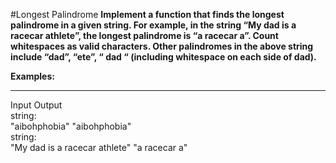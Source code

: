#Longest Palindrome
**Implement a function that finds the longest palindrome in a given string. For example, in the string “My dad is a racecar athlete”, the longest palindrome is “a racecar a”. Count whitespaces as valid characters. Other palindromes in the above string include “dad”, “ete”, “ dad “ (including whitespace on each side of dad).**
<br />

**Examples:**
<hr />
Input   Output
<br />
string:
<br />
"aibohphobia"   "aibohphobia"
<br />
string:
<br />
"My dad is a racecar athlete"   "a racecar a"
